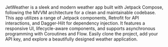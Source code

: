 JetWeather is a sleek and modern weather app built with Jetpack Compose, following the MVVM architecture for a clean and maintainable codebase. This app utilizes a range of Jetpack components, Retrofit for API interactions, and Dagger-Hilt for dependency injection. It features a responsive UI, lifecycle-aware components, and supports asynchronous programming with Coroutines and Flow. Easily clone the project, add your API key, and explore a beautifully designed weather application.

